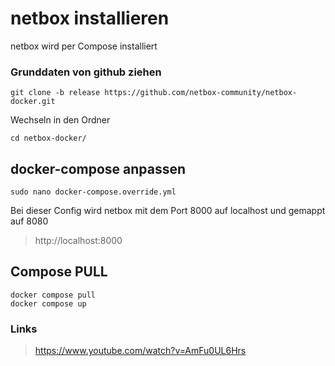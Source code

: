 # netbox installieren
netbox wird per Compose installiert

### Grunddaten von github ziehen
```
git clone -b release https://github.com/netbox-community/netbox-docker.git
```
Wechseln in den Ordner
```
cd netbox-docker/
```
## docker-compose anpassen
```
sudo nano docker-compose.override.yml
```
Bei dieser Config wird netbox mit dem Port 8000 auf localhost und gemappt auf 8080

> http://localhost:8000

## Compose PULL
```
docker compose pull
docker compose up
```

### Links
> https://www.youtube.com/watch?v=AmFu0UL6Hrs
